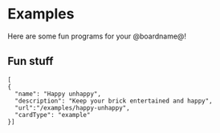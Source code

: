 # Examples

Here are some fun programs for your @boardname@!

## Fun stuff

```codecard
[
{
  "name": "Happy unhappy",
  "description": "Keep your brick entertained and happy",
  "url":"/examples/happy-unhappy",
  "cardType": "example"
}]
```